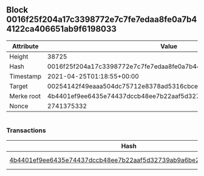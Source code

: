 ## Block 0016f25f204a17c3398772e7c7fe7edaa8fe0a7b44122ca406651ab9f6198033

Attribute | Value
--- | ---
Height | 38725
Hash | 0016f25f204a17c3398772e7c7fe7edaa8fe0a7b44122ca406651ab9f6198033
Timestamp | 2021-04-25T01:18:55+00:00
Target | 00254142f49eaaa504dc75712e8378ad5316cbcead634704b3734b6271167cc4
Merke root | 4b4401ef9ee6435e74437dccb48ee7b22aaf5d32739ab9a6be213f13d02496c0
Nonce | 2741375332

```

```

### Transactions

Hash | Amount
--- | ---
[4b4401ef9ee6435e74437dccb48ee7b22aaf5d32739ab9a6be213f13d02496c0](4b4401ef9ee6435e74437dccb48ee7b22aaf5d32739ab9a6be213f13d02496c0.md) | 10.00000000 SKEPTI 
